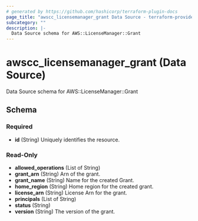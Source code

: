 ```yaml
---
# generated by https://github.com/hashicorp/terraform-plugin-docs
page_title: "awscc_licensemanager_grant Data Source - terraform-provider-awscc"
subcategory: ""
description: |-
  Data Source schema for AWS::LicenseManager::Grant
---
```


# awscc_licensemanager_grant (Data Source)

Data Source schema for AWS::LicenseManager::Grant



<!-- schema generated by tfplugindocs -->
## Schema

### Required

- **id** (String) Uniquely identifies the resource.

### Read-Only

- **allowed_operations** (List of String)
- **grant_arn** (String) Arn of the grant.
- **grant_name** (String) Name for the created Grant.
- **home_region** (String) Home region for the created grant.
- **license_arn** (String) License Arn for the grant.
- **principals** (List of String)
- **status** (String)
- **version** (String) The version of the grant.


